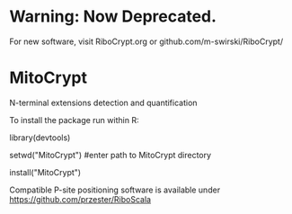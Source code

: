 # Warning: Now Deprecated.
For new software, visit RiboCrypt.org or github.com/m-swirski/RiboCrypt/
# MitoCrypt
N-terminal extensions detection and quantification

To install the package run within R:

library(devtools)

setwd("MitoCrypt") #enter path to MitoCrypt directory

install("MitoCrypt")

Compatible P-site positioning software is available under https://github.com/przester/RiboScala
